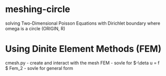 # meshing-circle
solving Two-Dimensional Poisson Equations with Dirichlet boundary where omega is a circle (ORIGIN, R)
# Using Dinite Element Methods (FEM)
cmesh.py - create and interact with the mesh
FEM - sovle for $-\deta u = f $ <script type="text/javascript" src="http://cdn.mathjax.org/mathjax/latest/MathJax.js?config=default"></script>
Fem_2 - sovle for general form
